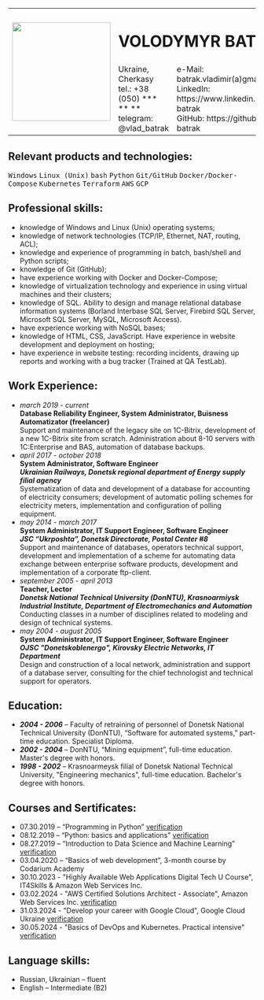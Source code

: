 <table>
	<tbody>
		<tr>
			<td rowspan="2"><img src="https://avatars.githubusercontent.com/u/61436196" width="200"></td>
			<td colspan="2"> <h1> VOLODYMYR BATRAK </h1> </td>
			<td rowspan="2"><img src="https://images.credly.com/size/340x340/images/0e284c3f-5164-4b21-8660-0d84737941bc/image.png" width="100"></td>
		</tr>
		<tr>
			<td>	Ukraine, Cherkasy <br>
				tel.: +38 (050) *** ** ** <br>
				telegram:  @vlad_batrak
			</td>
			<td>	e-Mail: batrak.vladimir(a)gmail.com  <br>
				LinkedIn: https://www.linkedin.com/in/vlad-batrak <br>
				GitHub: https://github.com/vlad-batrak
			</td>
		</tr>
	</tbody>
</table>

## Relevant products and technologies:
<kbd>Windows</kbd>
<kbd>Linux (Unix)</kbd>
<kbd>bash</kbd>
<kbd>Python</kbd>
<kbd>Git/GitHub</kbd>
<kbd>Docker/Docker-Сompose</kbd>
<kbd>Kubernetes</kbd>
<kbd>Terraform</kbd>
<kbd>AWS</kbd>
<kbd>GCP</kbd>

## Professional skills:
- knowledge of Windows and Linux (Unix) operating systems;
- knowledge of network technologies (TCP/IP, Ethernet, NAT, routing, ACL);
- knowledge and experience of programming in batch, bash/shell and Python scripts;
- knowledge of Git (GitHub);
- have experience working with Docker and Docker-Compose;
- knowledge of virtualization technology and experience in using virtual machines and their clusters;
- knowledge of SQL. Ability to design and manage relational database information systems (Borland Interbase SQL Server, Firebird SQL Server, Microsoft SQL Server, MySQL, Microsoft Access).
- have experience working with NoSQL bases;
- knowledge of HTML, CSS, JavaScript. Have experience in website development and deployment on hosting;
- have experience in website testing: recording incidents, drawing up reports and working with a bug tracker (Trained at QA TestLab).

## Work Experience:
- _march 2019 - current_  <br>
  **Database Reliability Engineer, System Administrator, Buisness Automatizator (freelancer)** <br>
  Support and maintenance of the legacy site on 1C-Bitrix, development of a new 1C-Bitrix site from scratch. Administration about 8-10 servers with 1C:Enterprise and BAS, automation of database backups.
- _april 2017 - october 2018_ <br>
  **System Administrator, Software Engineer** <br>
  _**Ukrainian Railways, Donetsk regional department of Energy supply filial agency**_ <br>
  Systematization of data and development of a database for accounting of electricity consumers; development of automatic polling schemes for electricity meters, implementation and configuration of polling equipment.
- _may 2014 - march 2017_ <br>
  **System Administrator, IT Support Engineer, Software Engineer** <br>
  _**JSC “Ukrposhta”, Donetsk Directorate, Postal Center #8**_ <br>
  Support and maintenance of databases, operators technical support, development and implementation of a scheme for automating data exchange between enterprise software products, development and implementation of a corporate ftp-client.
- _september 2005 - april 2013_ <br>
  **Teacher, Lector** <br>
  _**Donetsk National Technical University (DonNTU), Krasnoarmiysk Industrial Institute, Department of Electromechanics and Automation**_ <br>
  Conducting classes in a number of disciplines related to modeling and design of technical systems.
- _may 2004 - august 2005_ <br>
  **System Administrator, IT Support Engineer, Software Engineer** <br>
  _**OJSC "Donetskoblenergo", Kirovsky Electric Networks, IT Department**_ <br>
  Design and construction of a local network, administration and support of a database server, consulting for the chief technologist and technical support for operators.

## Education:
* _**2004 - 2006**_ – Faculty of retraining of personnel of Donetsk National Technical University (DonNTU), “Software for automated systems,” part-time education. Specialist Diploma.
* _**2002 - 2004**_ – DonNTU, “Mining equipment”, full-time education. Master's degree with honors.
* _**1998 - 2002**_ – Krasnoarmeysk filial of Donetsk National Technical University, "Engineering mechanics", full-time education. Bachelor's degree with honors.

## Courses and Sertificates:
- 07.30.2019 – “Programming in Python” [verification](https://stepik.org/cert/207714)
- 08.12.2019 – “Python: basics and applications” [verification](https://stepik.org/cert/211209)
- 08.27.2019 – “Introduction to Data Science and Machine Learning” [verification](https://stepik.org/cert/215162)
- 03.04.2020 – “Basics of web development”, 3-month course by Codarium Academy
- 30.10.2023 - "Highly Available Web Applications Digital Tech U Course", IT4Skills & Amazon Web Services Inc.
- 03.02.2024 - "AWS Certified Solutions Architect - Associate", Amazon Web Services Inc. [verification](https://aws.amazon.com/verification)
- 31.03.2024 - "Develop your career with Google Cloud", Google Cloud Ukraine [verification](https://www.cloudskillsboost.google/public_profiles/1a11171d-1a4d-4949-8559-3a6a348b16b8)
- 30.05.2024 - "Basics of DevOps and Kubernetes. Practical intensive" [verification](https://certs.prometheus.org.ua/downloads/c8e164bc53354339a34faecba9f5ea52/Certificate.pdf)

## Language skills:
- Russian, Ukrainian – fluent
- English – Intermediate (B2)

